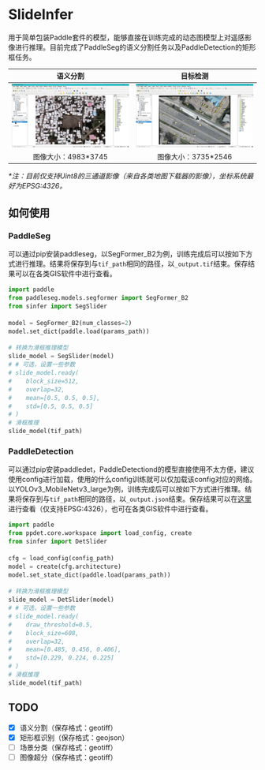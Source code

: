 # SlideInfer

用于简单包装Paddle套件的模型，能够直接在训练完成的动态图模型上对遥感影像进行推理。目前完成了PaddleSeg的语义分割任务以及PaddleDetection的矩形框任务。

|          语义分割          |          目标检测          |
| :------------------------: | :------------------------: |
| ![seg](docs/image/seg.jpg) | ![det](docs/image/det.jpg) |
|    图像大小：4983*3745     |    图像大小：3735*2546     |

*\*注：目前仅支持Uint8的三通道影像（来自各类地图下载器的影像），坐标系统最好为EPSG:4326。*



## 如何使用

### PaddleSeg

可以通过pip安装paddleseg，以SegFormer\_B2为例，训练完成后可以按如下方式进行推理。结果将保存到与`tif_path`相同的路径，以`_output.tif`结束。保存结果可以在各类GIS软件中进行查看。

```python
import paddle
from paddleseg.models.segformer import SegFormer_B2
from sinfer import SegSlider

model = SegFormer_B2(num_classes=2)
model.set_dict(paddle.load(params_path))

# 转换为滑框推理模型
slide_model = SegSlider(model)
# # 可选，设置一些参数
# slide_model.ready(
#    block_size=512,
#    overlap=32,
#    mean=[0.5, 0.5, 0.5], 
#    std=[0.5, 0.5, 0.5]
# )
# 滑框推理
slide_model(tif_path)
```



### PaddleDetection

可以通过pip安装paddledet，PaddleDetectiond的模型直接使用不太方便，建议使用config进行加载，使用的什么config训练就可以仅加载该config对应的网络。以YOLOv3\_MobileNetv3\_large为例，训练完成后可以按如下方式进行推理。结果将保存到与`tif_path`相同的路径，以`_output.json`结束。保存结果可以在[这里](http://geojson.io/)进行查看（仅支持EPSG:4326），也可在各类GIS软件中进行查看。

```python
import paddle
from ppdet.core.workspace import load_config, create
from sinfer import DetSlider

cfg = load_config(config_path)
model = create(cfg.architecture)
model.set_state_dict(paddle.load(params_path))

# 转换为滑框推理模型
slide_model = DetSlider(model)
# # 可选，设置一些参数
# slide_model.ready(
#    draw_threshold=0.5,
#    block_size=608,
#    overlap=32,
#    mean=[0.485, 0.456, 0.406], 
#    std=[0.229, 0.224, 0.225]
# )
# 滑框推理
slide_model(tif_path)
```



## TODO

- [x] 语义分割（保存格式：geotiff）
- [x] 矩形框识别（保存格式：geojson）
- [ ] 场景分类（保存格式：geotiff）
- [ ] 图像超分（保存格式：geotiff）
